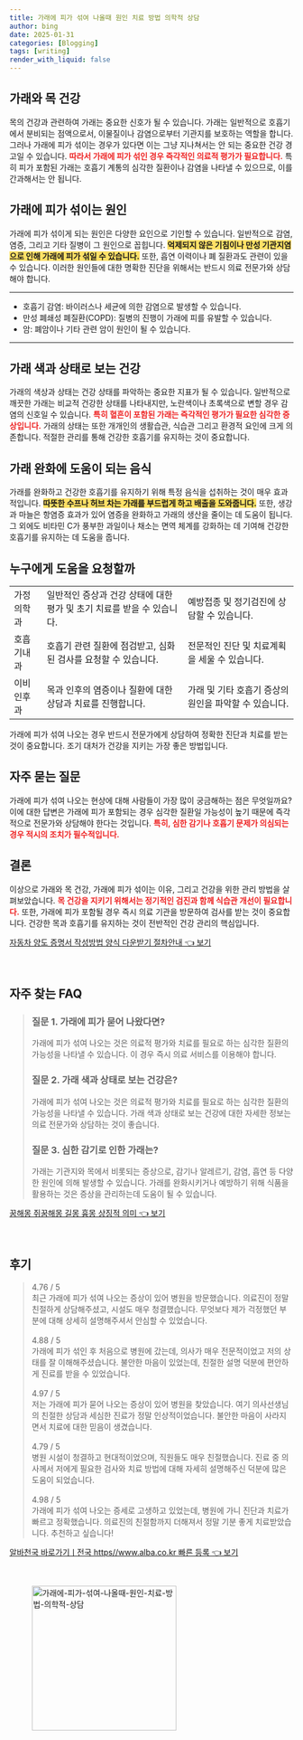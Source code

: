 ```yaml
---
title: 가래에 피가 섞여 나올때 원인 치료 방법 의학적 상담
author: bing
date: 2025-01-31
categories: [Blogging]
tags: [writing]
render_with_liquid: false
---
```



<h2 id='가래와 목 건강'>가래와 목 건강</h2>

<p>목의 건강과 관련하여 가래는 중요한 신호가 될 수 있습니다. 가래는 일반적으로 호흡기에서 분비되는 점액으로서, 이물질이나 감염으로부터 기관지를 보호하는 역할을 합니다. 그러나 가래에 피가 섞이는 경우가 있다면 이는 그냥 지나쳐서는 안 되는 중요한 건강 경고일 수 있습니다. <b><span style="color: #ee2323;">따라서 가래에 피가 섞인 경우 즉각적인 의료적 평가가 필요합니다.</span></b> 특히 피가 포함된 가래는 호흡기 계통의 심각한 질환이나 감염을 나타낼 수 있으므로, 이를 간과해서는 안 됩니다.</p>

<h2 id='가래에 피가 섞이는 원인'>가래에 피가 섞이는 원인</h2>

<p>가래에 피가 섞이게 되는 원인은 다양한 요인으로 기인할 수 있습니다. 일반적으로 감염, 염증, 그리고 기타 질병이 그 원인으로 꼽힙니다. <b><span style="background-color: #ffe066;">억제되지 않은 기침이나 만성 기관지염으로 인해 가래에 피가 섞일 수 있습니다.</span></b> 또한, 흡연 이력이나 폐 질환과도 관련이 있을 수 있습니다. 이러한 원인들에 대한 명확한 진단을 위해서는 반드시 의료 전문가와 상담해야 합니다.</p>

<hr />

<ul>
    <li>호흡기 감염: 바이러스나 세균에 의한 감염으로 발생할 수 있습니다.</li>
    <li>만성 폐쇄성 폐질환(COPD): 질병의 진행이 가래에 피를 유발할 수 있습니다.</li>
    <li>암: 폐암이나 기타 관련 암이 원인이 될 수 있습니다.</li>
</ul>

<hr />

<h2 id='가래 색과 상태로 보는 건강'>가래 색과 상태로 보는 건강</h2>

<p>가래의 색상과 상태는 건강 상태를 파악하는 중요한 지표가 될 수 있습니다. 일반적으로 깨끗한 가래는 비교적 건강한 상태를 나타내지만, 노란색이나 초록색으로 변할 경우 감염의 신호일 수 있습니다. <b><span style="color: #ee2323;">특히 혈흔이 포함된 가래는 즉각적인 평가가 필요한 심각한 증상입니다.</span></b> 가래의 상태는 또한 개개인의 생활습관, 식습관 그리고 환경적 요인에 크게 의존합니다. 적절한 관리를 통해 건강한 호흡기를 유지하는 것이 중요합니다.</p>

<h2 id='가래 완화에 도움이 되는 음식'>가래 완화에 도움이 되는 음식</h2>

<p>가래를 완화하고 건강한 호흡기를 유지하기 위해 특정 음식을 섭취하는 것이 매우 효과적입니다. <b><span style="background-color: #ffe066;">따뜻한 수프나 허브 차는 가래를 부드럽게 하고 배출을 도와줍니다.</span></b> 또한, 생강과 마늘은 항염증 효과가 있어 염증을 완화하고 가래의 생산을 줄이는 데 도움이 됩니다. 그 외에도 비타민 C가 풍부한 과일이나 채소는 면역 체계를 강화하는 데 기여해 건강한 호흡기를 유지하는 데 도움을 줍니다.</p>

<h2 id='누구에게 도움을 요청할까'>누구에게 도움을 요청할까</h2>

<table>
    <tr>
        <td>가정의학과</td>
        <td>일반적인 증상과 건강 상태에 대한 평가 및 초기 치료를 받을 수 있습니다.</td>
        <td>예방접종 및 정기검진에 상담할 수 있습니다.</td>
    </tr>
    <tr>
        <td>호흡기내과</td>
        <td>호흡기 관련 질환에 점검받고, 심화된 검사를 요청할 수 있습니다.</td>
        <td>전문적인 진단 및 치료계획을 세울 수 있습니다.</td>
    </tr>
    <tr>
        <td>이비인후과</td>
        <td>목과 인후의 염증이나 질환에 대한 상담과 치료를 진행합니다.</td>
        <td>가래 및 기타 호흡기 증상의 원인을 파악할 수 있습니다.</td>
    </tr>
</table>

<p>가래에 피가 섞여 나오는 경우 반드시 전문가에게 상담하여 정확한 진단과 치료를 받는 것이 중요합니다. 조기 대처가 건강을 지키는 가장 좋은 방법입니다.</p>

<h2 id='자주 묻는 질문'>자주 묻는 질문</h2>

<p>가래에 피가 섞여 나오는 현상에 대해 사람들이 가장 많이 궁금해하는 점은 무엇일까요? 이에 대한 답변은 가래에 피가 포함되는 경우 심각한 질환일 가능성이 높기 때문에 즉각적으로 전문가와 상담해야 한다는 것입니다. <b><span style="color: #ee2323;">특히, 심한 감기나 호흡기 문제가 의심되는 경우 적시의 조치가 필수적입니다.</span></b></p>

<h2 id='결론'>결론</h2>

<p>이상으로 가래와 목 건강, 가래에 피가 섞이는 이유, 그리고 건강을 위한 관리 방법을 살펴보았습니다. <b><span style="color: #ee2323;">목 건강을 지키기 위해서는 정기적인 검진과 함께 식습관 개선이 필요합니다.</span></b> 또한, 가래에 피가 포함될 경우 즉시 의료 기관을 방문하여 검사를 받는 것이 중요합니다. 건강한 목과 호흡기를 유지하는 것이 전반적인 건강 관리의 핵심입니다.</p>


<p><a class="click-button" title="자동차 양도 증명서 작성방법 양식 다운받기 절차안내" href="https://blackassets.github.io/posts/%EC%9E%90%EB%8F%99%EC%B0%A8-%EC%96%91%EB%8F%84-%EC%A6%9D%EB%AA%85%EC%84%9C-%EC%9E%91%EC%84%B1%EB%B0%A9%EB%B2%95-%EC%96%91%EC%8B%9D-%EB%8B%A4%EC%9A%B4%EB%B0%9B%EA%B8%B0-%EC%A0%88%EC%B0%A8%EC%95%88%EB%82%B4/" rel="dofollow">자동차 양도 증명서 작성방법 양식 다운받기 절차안내 👈 보기</a></p><br>
<h2 id='자주_찾는_FAQ'>자주 찾는 FAQ</h2>
<div itemscope="" itemtype="https://schema.org/FAQPage">
<blockquote>
<div itemscope="" itemprop="mainEntity" itemtype="https://schema.org/Question">
<h3 itemprop="name">질문 1. 가래에 피가 묻어 나왔다면?</h3>
<div itemscope="" itemprop="acceptedAnswer" itemtype="https://schema.org/Answer">
<span itemprop="text">
<p>가래에 피가 섞여 나오는 것은 의료적 평가와 치료를 필요로 하는 심각한 질환의 가능성을 나타낼 수 있습니다. 이 경우 즉시 의료 서비스를 이용해야 합니다.</p>
</span>
</div>
</div>
<div itemscope="" itemprop="mainEntity" itemtype="https://schema.org/Question">
<h3 itemprop="name">질문 2. 가래 색과 상태로 보는 건강은?</h3>
<div itemscope="" itemprop="acceptedAnswer" itemtype="https://schema.org/Answer">
<span itemprop="text">
<p>가래에 피가 섞여 나오는 것은 의료적 평가와 치료를 필요로 하는 심각한 질환의 가능성을 나타낼 수 있습니다. 가래 색과 상태로 보는 건강에 대한 자세한 정보는 의료 전문가와 상담하는 것이 좋습니다.</p>
</span>
</div>
</div>
<div itemscope="" itemprop="mainEntity" itemtype="https://schema.org/Question">
<h3 itemprop="name">질문 3. 심한 감기로 인한 가래는?</h3>
<div itemscope="" itemprop="acceptedAnswer" itemtype="https://schema.org/Answer">
<span itemprop="text">
<p>가래는 기관지와 목에서 비롯되는 증상으로, 감기나 알레르기, 감염, 흡연 등 다양한 원인에 의해 발생할 수 있습니다. 가래를 완화시키거나 예방하기 위해 식품을 활용하는 것은 증상을 관리하는데 도움이 될 수 있습니다.</p>
</span>
</div>
</div>
</blockquote>
</div>
<p><a class="click-button" title="꿈해몽 쥐꿈해몽 길몽 흉몽 상징적 의미" href="https://blackassets.github.io/posts/%EA%BF%88%ED%95%B4%EB%AA%BD-%EC%A5%90%EA%BF%88%ED%95%B4%EB%AA%BD-%EA%B8%B8%EB%AA%BD-%ED%9D%89%EB%AA%BD-%EC%83%81%EC%A7%95%EC%A0%81-%EC%9D%98%EB%AF%B8/" rel="dofollow">꿈해몽 쥐꿈해몽 길몽 흉몽 상징적 의미 👈 보기</a></p><br>
<h2 id='후기'>후기</h2>
<div itemscope itemtype="https://schema.org/Product">
  <blockquote>
  <div itemprop="review" itemscope itemtype="https://schema.org/Review">
      <div itemprop="reviewRating" itemscope itemtype="https://schema.org/Rating"> <span itemprop="ratingValue">4.76</span> / <span itemprop="bestRating">5</span> </div>
      <span itemprop="reviewBody">최근 가래에 피가 섞여 나오는 증상이 있어 병원을 방문했습니다. 의료진이 정말 친절하게 상담해주셨고, 시설도 매우 청결했습니다. 무엇보다 제가 걱정했던 부분에 대해 상세히 설명해주셔서 안심할 수 있었습니다.</span>
  </div>
  <br>
  <div itemprop="review" itemscope itemtype="https://schema.org/Review">
      <div itemprop="reviewRating" itemscope itemtype="https://schema.org/Rating"> <span itemprop="ratingValue">4.88</span> / <span itemprop="bestRating">5</span> </div>
      <span itemprop="reviewBody">가래에 피가 섞인 후 처음으로 병원에 갔는데, 의사가 매우 전문적이었고 저의 상태를 잘 이해해주셨습니다. 불안한 마음이 있었는데, 친절한 설명 덕분에 편안하게 진료를 받을 수 있었습니다.</span>
  </div>
  <br>
  <div itemprop="review" itemscope itemtype="https://schema.org/Review">
      <div itemprop="reviewRating" itemscope itemtype="https://schema.org/Rating"> <span itemprop="ratingValue">4.97</span> / <span itemprop="bestRating">5</span> </div>
      <span itemprop="reviewBody">저는 가래에 피가 묻어 나오는 증상이 있어 병원을 찾았습니다. 여기 의사선생님의 친절한 상담과 세심한 진료가 정말 인상적이었습니다. 불안한 마음이 사라지면서 치료에 대한 믿음이 생겼습니다.</span>
  </div>
  <br>
  <div itemprop="review" itemscope itemtype="https://schema.org/Review">
      <div itemprop="reviewRating" itemscope itemtype="https://schema.org/Rating"> <span itemprop="ratingValue">4.79</span> / <span itemprop="bestRating">5</span> </div>
      <span itemprop="reviewBody">병원 시설이 청결하고 현대적이었으며, 직원들도 매우 친절했습니다. 진료 중 의사께서 저에게 필요한 검사와 치료 방법에 대해 자세히 설명해주신 덕분에 많은 도움이 되었습니다.</span>
  </div>
  <br>
  <div itemprop="review" itemscope itemtype="https://schema.org/Review">
      <div itemprop="reviewRating" itemscope itemtype="https://schema.org/Rating"> <span itemprop="ratingValue">4.98</span> / <span itemprop="bestRating">5</span> </div>
      <span itemprop="reviewBody">가래에 피가 섞여 나오는 증세로 고생하고 있었는데, 병원에 가니 진단과 치료가 빠르고 정확했습니다. 의료진의 친절함까지 더해져서 정말 기분 좋게 치료받았습니다. 추천하고 싶습니다!</span>
  </div>
  </blockquote>
</div>
<p><a class="click-button" title="알바천국 바로가기ㅣ전국 https//www.alba.co.kr 빠른 등록" href="https://blackassets.github.io/posts/%EC%95%8C%EB%B0%94%EC%B2%9C%EA%B5%AD-%EB%B0%94%EB%A1%9C%EA%B0%80%EA%B8%B0%E3%85%A3%EC%A0%84%EA%B5%AD-httpswww.alba.co.kr-%EB%B9%A0%EB%A5%B8-%EB%93%B1%EB%A1%9D/" rel="dofollow">알바천국 바로가기ㅣ전국 https//www.alba.co.kr 빠른 등록 👈 보기</a></p><br>
<figure class="image"><img src="https://blackassets.github.io/assets/img/thumbnail/가래에-피가-섞여-나올때-원인-치료-방법-의학적-상담.webp" alt="가래에-피가-섞여-나올때-원인-치료-방법-의학적-상담" width="256" height="256"></figure>